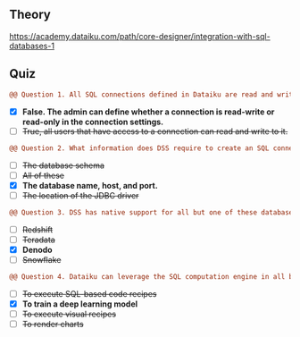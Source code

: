 ## Theory

https://academy.dataiku.com/path/core-designer/integration-with-sql-databases-1
## Quiz
```diff
@@ Question 1. All SQL connections defined in Dataiku are read and write? @@
``` 
- [x] **False. The admin can define whether a connection is read-write or read-only in the connection settings.**
- [ ] ~~True, all users that have access to a connection can read and write to it.~~

```diff
@@ Question 2. What information does DSS require to create an SQL connection? @@
``` 
- [ ] ~~The database schema~~
- [ ] ~~All of these~~
- [x] **The database name, host, and port.**
- [ ] ~~The location of the JDBC driver~~

```diff
@@ Question 3. DSS has native support for all but one of these databases. @@
```
- [ ] ~~Redshift~~
- [ ] ~~Teradata~~
- [x] **Denodo**
- [ ] ~~Snowflake~~

```diff
@@ Question 4. Dataiku can leverage the SQL computation engine in all but one of these cases. @@
```
- [ ] ~~To execute SQL-based code recipes~~
- [x]  **To train a deep learning model**
- [ ] ~~To execute visual recipes~~
- [ ] ~~To render charts~~
